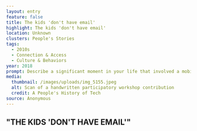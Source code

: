 ```yaml
---
layout: entry
feature: false
title: The kids 'don't have email'
highlight: The kids 'don't have email'
location: Unknown
clusters: People's Stories
tags:
  - 2010s
  - Connection & Access
  - Culture & Behaviors
year: 2018
prompt: Describe a significant moment in your life that involved a mobile phone.
media:
  thumbnail: /images/uploads/img_5155.jpeg
  alt: Scan of a handwritten participatory workshop contribution
  credit: A People's History of Tech
source: Anonymous
---
```

## "THE KIDS 'DON'T HAVE EMAIL'"
